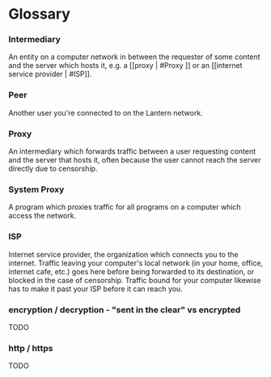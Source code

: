 # Glossary

### Intermediary

An entity on a computer network in between the requester of some content and
the server which hosts it, e.g. a [[proxy | #Proxy ]] or an [[internet
service provider | #ISP]].

### Peer

Another user you're connected to on the Lantern network.

### Proxy

An intermediary which forwards traffic between a user requesting content and
the server that hosts it, often because the user cannot reach the server
directly due to censorship.

### System Proxy

A program which proxies traffic for all programs on a computer which access the
network.

### ISP

Internet service provider, the organization which connects you to the internet.
Traffic leaving your computer's local network (in your home, office, internet
cafe, etc.) goes here before being forwarded to its destination, or blocked in
the case of censorship. Traffic bound for your computer likewise has to make it
past your ISP before it can reach you.

### encryption / decryption - "sent in the clear" vs encrypted

TODO

### http / https

TODO
